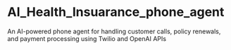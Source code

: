# AI_Health_Insuarance_phone_agent
An AI-powered phone agent for handling customer calls, policy renewals, and payment processing using Twilio and OpenAI APIs
